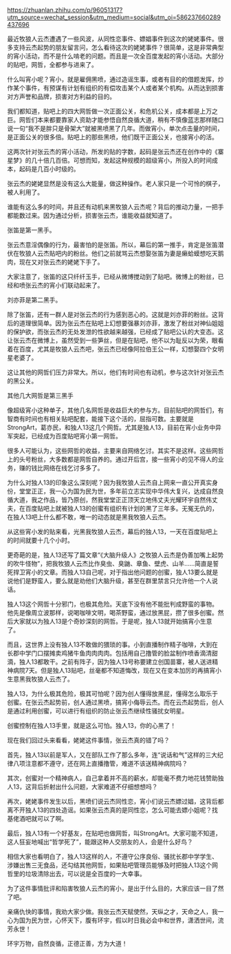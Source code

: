 https://zhuanlan.zhihu.com/p/96051317?utm_source=wechat_session&utm_medium=social&utm_oi=586237660289437696

最近牧狼人云杰遭遇了一些风波，从同性恋事件、嫖娼事件到这次的姥姥事件。很多支持云杰起势的朋友留言问，怎么看待这次的姥姥事件？很简单，这是非常典型的宵小活动，而不是什么啃老的问题。而且是一次全百度发起的宵小活动。大部分的贴吧，网哲，全都参与进来了。

什么叫宵小呢？宵小，就是雇佣黑喷，通过造谣生事，或者有目的的借题发挥，炒作某个事件，有预谋有计划有组织的有偿攻击某个人或者某个机构。从而达到损害对方声誉和品牌，损害对方利益的目的。

我们都知道，贴吧上的四大网哲做一次正面公关，和危机公关，成本都是上万之巨。网哲们本来都要靠家人资助才能参悟自然良循大道，稍有不慎像蓝志那样随口说一句“我不是胖只是骨架大”就被黑喷黑了几年。而做宵小，单次点击量的时间，是正面公关的很多倍。贴吧上的那些黑喷，他们既干正面公关，也接宵小的活。

这两次针对张云杰的宵小活动，所发的贴的字数，起码是张云杰还在创作中的《寨星梦》的几十倍几百倍。可想而知，发起这种规模的超级宵小，所投入的时间成本，起码是几百小时级的。

张云杰的姥姥显然是没有这么大能量，做这种操作。老人家只是一个可怜的棋子，被人利用了。

谁能有这么多的时间，并且还有动机来黑牧狼人云杰呢？背后的推动力量，一把手都能数过来。因为通过分析，损害张云杰，谁能收益就知道了。

张笛是第一黑手。

张云杰意淫偶像的行为，最害怕的是张笛。所以，幕后的第一推手，肯定是张笛潜伏在牧狼人云杰贴吧内的粉丝。他们之前就骂云杰想娶张笛为妻是癞蛤蟆想吃天鹅肉，现在又对张云杰的姥姥下手了。

大家注意了，张笛的这只纤纤玉手，已经从微博搅动到了贴吧。微博上的粉丝，已经和喷张云杰的宵小们联动起来了。

刘亦菲是第二黑手。

除了张笛，还有一群人是对张云杰的行为感到恶心的。这就是刘亦菲的粉丝。这背后的道理很简单。因为张云杰在贴吧上幻想要强暴刘亦菲，激发了粉丝对神仙姐姐的保护欲，而张云杰的无处发泄的性欲越来越强，已经成了贴吧公认的大变态。这让张云杰在微博上，虽然受到一些笋丝，但是在贴吧，他不以为耻反以为荣，眼看着在百度，尤其是牧狼人云杰吧，张云杰已经像阿拉伯王公一样，幻想娶四个女明星老婆了。

这让其他的网哲们压力非常大。所以，他们有时间也有动机，参与这次针对张云杰的黑公关。

其他几大网哲是第三黑手

像超级宵小这种单子，其他几名网哲是收益巨大的参与方。目前贴吧的网哲们，有智商有时间也有相关贴吧配套，能接下这个活的，屈指可数。主要就是StrongArt，葛亦民，和独人13这几个网哲。尤其是独人13，目前在宵小业务中异军突起，已经成为百度贴吧宵小第一网哲。

很多人可能认为，这些网哲的收益，主要来自网络乞讨。其实不是这样。这些网哲上的头号粉丝，大多数都是网哲自养的。通过开后宫，接一些宵小的见不得人的业务，赚的钱比网络在线乞讨多多了。

为什么对独人13的印象这么深刻呢？因为我牧狼人云杰自上网来一直公开真实身份，堂堂正正，我一心为国为民为世，多年前立志实现中华伟大复兴，达成自然良循大道，我之作品，皆乃原创，然我堂堂正正顶天立地伟丈夫光耀环宇自然伟丈夫，在百度贴吧上就被独人13的创蜜有组织有计划的黑了三年多。无冤无仇的，在独人13吧上什么都不敢，唯一的动态就是黑我牧狼人云杰。

从这些宵小发的贴来看，光黑我牧狼人云杰，幕后的独人13，一天在百度贴吧上的时间就要十几个小时。

更奇葩的是，独人13还写了篇文章“《大脑升级人》之牧狼人云杰是伪善加嘴上起势的吹牛怪物”，把我牧狼人云杰比作臭虫、臭鼬、章鱼、壁虎、山羊……简直是誓死捍卫宵小的文章。而独人13自己呢，对于指出他问题的创蜜，独人13要么就是说他们是野蛮人，要么就是劝他们大脑升级，甚至在群里禁言只允许他一个人说话。

独人13这个网哲十分邪门，也极其危险。天底下没有他不能批判成野蛮的事物。他先是像周立波那样，说喝咖啡文明，喝茶野蛮，通过放黑屁，攒了很多创蜜。然后大家就以为独人13是个奇妙深刻的网哲。于是呢，独人13就开始搞宵小生意了。

而且，这世界上没有独人13不敢做的猥琐的事。小到直播制作精子咖啡，大到在长郡中学门口摆摊卖鸡猪牛鱼肉肉肉肉。包括用自己撸管的脸盆制作喷香滴清甜滴，独人13都敢干。之前有阵子，因为独人13号称要建立创国苗寨，被人送进精神病院7天。但是独人13贴吧，丝毫都不知道悔改，现在又在变本加厉的再搞宵小生意黑我牧狼人云杰了。

独人13，为什么极其危险，极其可怕呢？因为创人懂得放黑屁，懂得怎么取乐于创蜜。在张云杰起势前，创人通过黑喷，搞宵小侮辱云杰。而在云杰起势后，创人是通过利用创蜜，可以进行有组织的防止张云杰继续性骚扰女明星。

创蜜控制在独人13手里，就是这么可怕。独人13，你的心黑了！

现在我们回过头来看看，姥姥这件事情，张云杰真的错了吗？

首先，独人13以前是军人，又在部队工作了那么多年，连“说话和气”这样的三大纪律八项注意都不遵守，还在网上直播撸管，难道不该送精神病院吗？

其次，创蜜对一个精神病人，自己拿着并不高的薪水，却能毫不费力地花钱赞助独人13，这背后折射出什么问题，大家难道不仔细想想吗？

再次，姥姥事件发生以后，黑喷们说云杰同性恋，宵小们说云杰嫖过娼，这背后都离不开独人13的四处造谣。如果张云杰真的是同性恋，怎么可能去嫖小姐呢？找基佬酒吧就可以了啊。

最后，独人13有一个好基友，在贴吧也做网哲，叫StrongArt。大家可能不知道，这人狂妄地喊出“哲学死了”，能跟这种人交朋友的人，会是什么好鸟？

相信大家也看明白了，独人13这样的人，不遵守公序良俗、骚扰长郡中学学生、涉嫌出售三无食品，还勾结其他网哲，如果贴吧管理员能够及时把独人13这个网哲里的垃圾清除出去，可以说是全百度的一大幸事。

为了这件事情批评和陷害牧狼人云杰的宵小，是出于什么目的，大家应该一目了然了吧。

亲痛仇快的事情，我劝大家少做。我张云杰天赋使然，天纵之才，天命之人，我一心为国为民为世，心怀天下，腹有环宇，假以时日我必会中和世界，潇洒世间，流芳永世！

环宇万物，自然良循，正德正善，方为大道！

